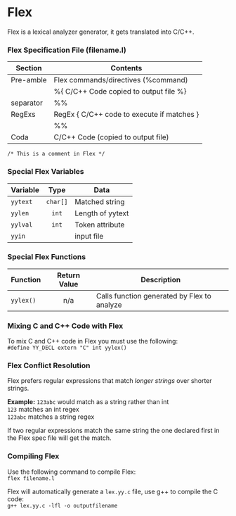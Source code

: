 
# Flex 
Flex is a lexical analyzer generator, it gets translated into C/C++.

### Flex Specification File (filename.l)
| Section | Contents |
|---------|----------|
|Pre-amble| Flex commands/directives (%command)  |
|         | %{ C/C++ Code copied to output file %}  |
|separator|%%|
|RegExs| RegEx { C/C++ code to execute if matches }|
||%%|
|Coda| C/C++ Code (copied to output file)|

`/* This is a comment in Flex */`

### Special Flex Variables 
| Variable | Type | Data | 
|----------|:----:|------|
| `yytext`   | `char[]` | Matched string |
| `yylen`    | `int` | Length of yytext |
| `yylval`   | `int` | Token attribute |
| `yyin`     |   | input file | 


### Special Flex Functions
| Function | Return Value | Description | 
|----------|:------------:|-------------|
| `yylex()`  |     n/a      | Calls function generated by Flex to analyze |

### Mixing C and C++ Code with Flex 
To mix C and C++ code in Flex you must use the following:   
`#define YY_DECL extern "C" int yylex()`

### Flex Conflict Resolution 
Flex prefers regular expressions that match *longer strings* over shorter strings. 

**Example:** `123abc` would match as a string rather than int    
  `123` matches an int regex   
  `123abc` matches a string regex

If two regular expressions match the same string the one declared first in the Flex spec file will get the match. 

### Compiling Flex 
Use the following command to compile Flex:    
`flex filename.l`

Flex will automatically generate a `lex.yy.c` file, use g++ to compile the C code:    
`g++ lex.yy.c -lfl -o outputfilename`
